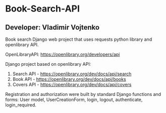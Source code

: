 # Book-Search-API

## Developer: Vladimir Vojtenko 

Book search Django web project that uses requests python library and openlibrary API. 


OpenLibraryAPI: https://openlibrary.org/developers/api

Django project based on openlibrary API:
1. Search API - https://openlibrary.org/dev/docs/api/search
2. Book API - https://openlibrary.org/dev/docs/api/books
3. Covers API - https://openlibrary.org/dev/docs/api/covers

Registration and authorization were built by standard Django functions and forms: User model, UserCreationForm, login, logout, authenticate, login_required.
